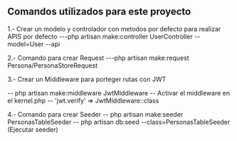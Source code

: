 ## Comandos utilizados para este proyecto

1.- Crear un modelo y controlador con metodos por defecto para realizar APIS por defecto
---php artisan make:controller UserController --model=User --api

2.- Comando para crear Request
---php artisan make:request Persona/PersonaStoreRequest

3.- Crear un Middleware para porteger rutas con JWT

-- php artisan make:middleware JwtMiddleware
-- Activar el middleware en el kernel.php
-- 'jwt.verify' => JwtMiddleware::class

4.- Comando para crear Seeder
-- php artisan make:seeder PersonasTableSeeder
-- php artisan db:seed --class=PersonasTableSeeder (Ejecutar seeder)
